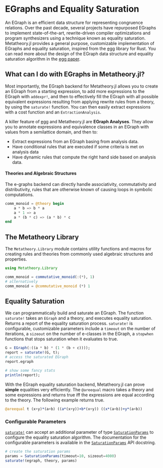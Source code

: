 # EGraphs and Equality Saturation


An EGraph is an efficient data structure for representing congruence relations.
Over the past decade, several projects have repurposed EGraphs to implement state-of-the-art, rewrite-driven compiler optimizations and program synthesizers using a technique known as equality saturation.
Metatheory.jl provides a general purpose, customizable implementation of EGraphs and equality saturation, inspired from the [egg](https://egraphs-good.github.io/) library for Rust. You can read more about the design
of the EGraph data structure and equality saturation algorithm in the
[egg paper](https://dl.acm.org/doi/pdf/10.1145/3434304).

## What can I do with EGraphs in Metatheory.jl?

Most importantly, the EGraph backend for Metatheory.jl allows
you to create an EGraph from a starting expression, to add more expressions to the EGraph with `addexpr!`, and then to effectively fill the EGraph with all possible equivalent expressions resulting from applying rewrite rules from a theory, by using the `saturate!` function. You can then easily
extract expressions with a cost function and an `ExtractionAnalysis`.

A killer feature of [egg](https://egraphs-good.github.io/) and Metatheory.jl
are **EGraph Analyses**. They allow you to annotate expressions and equivalence classes in an EGraph with values from a semilattice domain, and then to:
* Extract expressions from an EGraph basing from analysis data.
* Have conditional rules that are executed if some criteria is met on analysis data
* Have dynamic rules that compute the right hand side based on analysis data.


#### Theories and Algebraic Structures
The e-graphs backend can directly handle associativity,
commutativity and distributivity, rules that are
otherwise known of causing loops in symbolic computations.

```julia
comm_monoid = @theory begin
    a * b => b * a
    a * 1 => a
    a * (b * c) => (a * b) * c
end
```

## The Metatheory Library

The `Metatheory.Library` module contains utility functions and macros for creating
rules and theories from commonly used algebraic structures and
properties.
```julia
using Metatheory.Library

comm_monoid = commutative_monoid(:(*), 1)
# alternatively
comm_monoid = @commutative_monoid (*) 1
```



## Equality Saturation

We can programmatically build and saturate an EGraph.
The function `saturate!` takes an `EGraph` and a theory, and executes
equality saturation. Returns a report
of the equality saturation process.
`saturate!` is configurable, customizable parameters include
a `timeout` on the number of iterations, a `sizeout` on the number of e-classes in the EGraph, a `stopwhen` functions that stops saturation when it evaluates to true.
```julia
G = EGraph(:((a * b) * (1 * (b + c))));
report = saturate!(G, t);
# access the saturated EGraph
report.egraph

# show some fancy stats
println(report);

```

With the EGraph equality saturation backend, Metatheory.jl can prove **simple** equalities very efficiently. The `@areequal` macro takes a theory and some
expressions and returns true iff the expressions are equal
according to the theory. The following example returns true.
```julia
@areequal t (x+y)*(a+b) ((a*(x+y))+b*(x+y)) ((x*(a+b))+y*(a+b))
```


### Configurable Parameters

[`saturate!`](@ref) can accept an additional parameter of type
[`SaturationParams`](@ref) to configure the equality saturation algorithm.
The documentation for the configurable parameters is available in the [`SaturationParams`](@ref) API docstring.

```julia
# create the saturation params
params = SaturationParams(timeout=10, sizeout=4000)
saturate!(egraph, theory, params)
```
